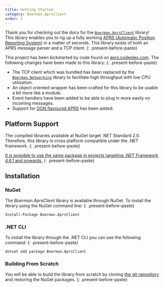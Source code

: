 ```yaml
---
title: Getting Started
category: Boerman.AprsClient
order: 1
---
```



Thank you for checking out the docs for the [`Boerman.AprsClient`](https://github.com/Boerman/Boerman.AprsClient) library! This library enables you to rig up a fully working [APRS (Automatic Position Reporting System)](http://www.aprs.org/doc/APRS101.PDF) in a matter of seconds. This library exists of both an APRS message parser and a TCP client.
{: .present-before-paste}

This project has been kickstarted by code found on [aprs.codeplex.com](aprs.codeplex.com). The following changes have been made to this library:
{: .present-before-paste}

* The TCP client which was bundled has been replaced by the [`Boerman.Networking`](https://github.com/Boerman/Boerman.Networking) library to facilitate high throughput with low CPU utilization.
* An object oriented wrapper has been crafted for this library to be usable a bit more like a module.
* Event handlers have been added to be able to plug in more easily on incoming messages.
* Support for [OGN flavoured APRS](http://wiki.glidernet.org/wiki:ogn-flavoured-aprs)&nbsp;has been added.

## Platform Support

The compiled libraries available at NuGet target .NET Standard 2.0. Therefore, this library is cross platform compatible under the .NET framework.
{: .present-before-paste}

[It is possible to use the same package in projects targeting .NET Framework 4.6.1 and onwards.](https://github.com/dotnet/standard/issues/514)
{: .present-before-paste}

## Installation

### NuGet

The *Boerman.AprsClient* library is available through NuGet. To install the library using the NuGet command line:
{: .present-before-paste}

```
Install-Package Boerman.AprsClient
```

### .NET CLI

To install the library through the .NET CLI you can use the following command:
{: .present-before-paste}

```
dotnet add package Boerman.AprsClient
```

### Building From Scratch

You will be able to build the library from scratch by cloning [the git repository](https://github.com/Boerman/Boerman.AprsClient) and restoring the NuGet packages.
{: .present-before-paste}